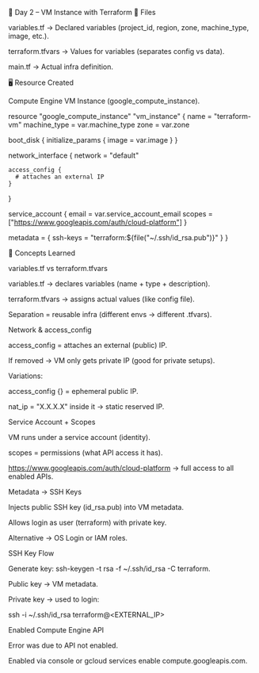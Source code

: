 📒 Day 2 – VM Instance with Terraform
📂 Files

variables.tf → Declared variables (project_id, region, zone, machine_type, image, etc.).

terraform.tfvars → Values for variables (separates config vs data).

main.tf → Actual infra definition.

🖥️ Resource Created

Compute Engine VM Instance (google_compute_instance).

resource "google_compute_instance" "vm_instance" {
  name         = "terraform-vm"
  machine_type = var.machine_type
  zone         = var.zone

  boot_disk {
    initialize_params {
      image = var.image
    }
  }

  network_interface {
    network = "default"

    access_config {
      # attaches an external IP
    }
  }

  service_account {
    email  = var.service_account_email
    scopes = ["https://www.googleapis.com/auth/cloud-platform"]
  }

  metadata = {
    ssh-keys = "terraform:${file("~/.ssh/id_rsa.pub")}"
  }
}

🔑 Concepts Learned

variables.tf vs terraform.tfvars

variables.tf → declares variables (name + type + description).

terraform.tfvars → assigns actual values (like config file).

Separation = reusable infra (different envs → different .tfvars).

Network & access_config

access_config = attaches an external (public) IP.

If removed → VM only gets private IP (good for private setups).

Variations:

access_config {} = ephemeral public IP.

nat_ip = "X.X.X.X" inside it → static reserved IP.

Service Account + Scopes

VM runs under a service account (identity).

scopes = permissions (what API access it has).

https://www.googleapis.com/auth/cloud-platform → full access to all enabled APIs.

Metadata → SSH Keys

Injects public SSH key (id_rsa.pub) into VM metadata.

Allows login as user (terraform) with private key.

Alternative → OS Login or IAM roles.

SSH Key Flow

Generate key: ssh-keygen -t rsa -f ~/.ssh/id_rsa -C terraform.

Public key → VM metadata.

Private key → used to login:

ssh -i ~/.ssh/id_rsa terraform@<EXTERNAL_IP>


Enabled Compute Engine API

Error was due to API not enabled.

Enabled via console or gcloud services enable compute.googleapis.com.